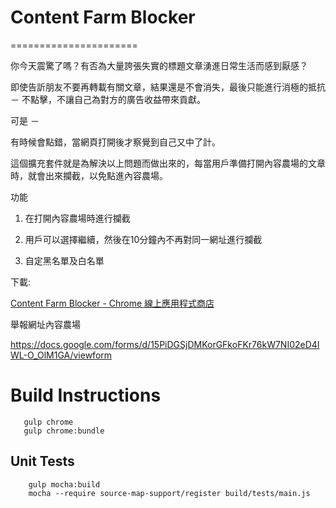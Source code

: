 # Content Farm Blocker
======================

你今天震驚了嗎？有否為大量誇張失實的標題文章湧進日常生活而感到厭感？

即使告訢朋友不要再轉載有關文章，結果還是不會消失，最後只能進行消極的抵抗 － 不點擊，不讓自己為對方的廣告收益帶來貢獻。

可是 －

有時候會點錯，當網頁打開後才察覺到自己又中了計。

這個擴充套件就是為解決以上問題而做出來的，每當用戶準備打開內容農場的文章時，就會出來攔截，以免點進內容農場。

功能

 1. 在打開內容農場時進行攔截
 
 2. 用戶可以選擇繼續，然後在10分鐘內不再對同一網址進行攔截
 
 3. 自定黑名單及白名單

下載:

[Content Farm Blocker - Chrome 線上應用程式商店](https://chrome.google.com/webstore/detail/opjaibbmmpldcncnbbglondckfnokfpm?hl=zh-TW)

舉報網址內容農場

https://docs.google.com/forms/d/15PiDGSjDMKorGFkoFKr76kW7NI02eD4IWL-O_OlM1GA/viewform

Build Instructions
=================

```
   gulp chrome
   gulp chrome:bundle
```
   

Unit Tests
----------

```
    gulp mocha:build
    mocha --require source-map-support/register build/tests/main.js
```
